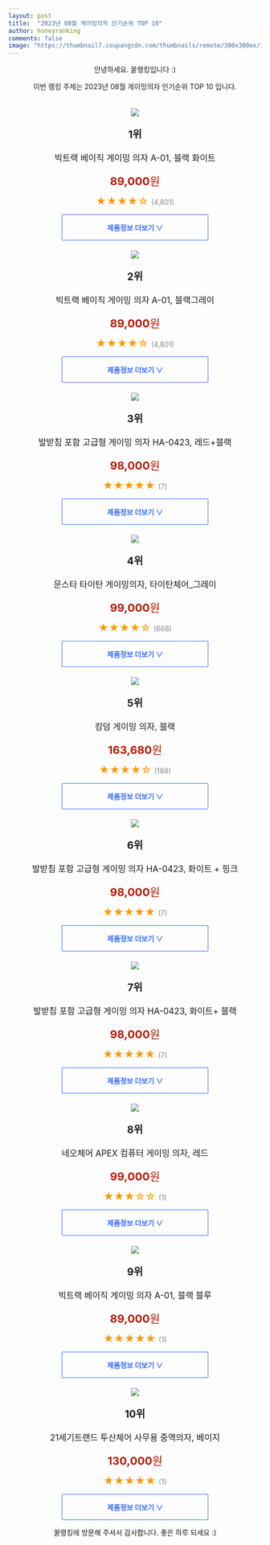```yaml
---
layout: post
title:  "2023년 08월 게이밍의자 인기순위 TOP 10"
author: honeyranking
comments: false
image: "https://thumbnail7.coupangcdn.com/thumbnails/remote/300x300ex/image/retail/images/2021/12/31/15/1/2ae04f4c-3dc8-40e8-bd20-0a01e55a179f.jpg"
---
```

<p style="text-align: center;">안녕하세요. 꿀랭킹입니다 :)</p>
<p style="text-align: center;">이번 랭킹 주제는 2023년 08월 게이밍의자 인기순위 TOP 10 입니다.</p><center><img src="https://thumbnail7.coupangcdn.com/thumbnails/remote/300x300ex/image/retail/images/2021/12/31/15/1/2ae04f4c-3dc8-40e8-bd20-0a01e55a179f.jpg" style="margin-top:20px" /></center><p style="text-align: center; font-size: 20px"><b>1위</b></p><p style="text-align: center; font-size: 17px">빅트랙 베이직 게이밍 의자 A-01, 블랙 화이트</p><p style="text-align: center;"><span style="color: #b61800; font-size: 22px;"><b>89,000</b>원</span></p><p style="text-align: center;"><span style="color: #ff9600; font-size: 20px;">★★★★☆ </span><span style="color: #878787;">(4,801)</span></p><center><a href="https://link.coupang.com/a/54UBj"><div style="font-size: 14px; display: inline-block; padding: 15px 90px; color: #346aff; border-radius: 2px; border: 1px solid #346aff; cursor: pointer;"><b>제품정보 더보기 &or;</b></div></a></center><center><img src="https://thumbnail6.coupangcdn.com/thumbnails/remote/300x300ex/image/retail/images/36711680833078-c09afbdc-00dd-42c5-866a-552b66a53b98.jpg" style="margin-top:20px" /></center><p style="text-align: center; font-size: 20px"><b>2위</b></p><p style="text-align: center; font-size: 17px">빅트랙 베이직 게이밍 의자 A-01, 블랙그레이</p><p style="text-align: center;"><span style="color: #b61800; font-size: 22px;"><b>89,000</b>원</span></p><p style="text-align: center;"><span style="color: #ff9600; font-size: 20px;">★★★★☆ </span><span style="color: #878787;">(4,801)</span></p><center><a href="https://link.coupang.com/a/54UBk"><div style="font-size: 14px; display: inline-block; padding: 15px 90px; color: #346aff; border-radius: 2px; border: 1px solid #346aff; cursor: pointer;"><b>제품정보 더보기 &or;</b></div></a></center><center><img src="https://thumbnail7.coupangcdn.com/thumbnails/remote/300x300ex/image/vendor_inventory/4a5d/126c5ad19a6d355c51797dd039016df3ff1bbb5c605275cc683549e7e802.jpg" style="margin-top:20px" /></center><p style="text-align: center; font-size: 20px"><b>3위</b></p><p style="text-align: center; font-size: 17px">발받침 포함 고급형 게이밍 의자 HA-0423, 레드+블랙</p><p style="text-align: center;"><span style="color: #b61800; font-size: 22px;"><b>98,000</b>원</span></p><p style="text-align: center;"><span style="color: #ff9600; font-size: 20px;">★★★★★ </span><span style="color: #878787;">(7)</span></p><center><a href="https://link.coupang.com/a/54UBl"><div style="font-size: 14px; display: inline-block; padding: 15px 90px; color: #346aff; border-radius: 2px; border: 1px solid #346aff; cursor: pointer;"><b>제품정보 더보기 &or;</b></div></a></center><center><img src="https://thumbnail9.coupangcdn.com/thumbnails/remote/300x300ex/image/vendor_inventory/b6cf/4054a2f31bde20b602b94695158595ef51d33fffba0d1c455add965421fd.jpg" style="margin-top:20px" /></center><p style="text-align: center; font-size: 20px"><b>4위</b></p><p style="text-align: center; font-size: 17px">문스타 타이탄 게이밍의자, 타이탄체어_그레이</p><p style="text-align: center;"><span style="color: #b61800; font-size: 22px;"><b>99,000</b>원</span></p><p style="text-align: center;"><span style="color: #ff9600; font-size: 20px;">★★★★☆ </span><span style="color: #878787;">(668)</span></p><center><a href="https://link.coupang.com/a/54UBn"><div style="font-size: 14px; display: inline-block; padding: 15px 90px; color: #346aff; border-radius: 2px; border: 1px solid #346aff; cursor: pointer;"><b>제품정보 더보기 &or;</b></div></a></center><center><img src="https://thumbnail10.coupangcdn.com/thumbnails/remote/300x300ex/image/rs_quotation_api/sz75qmi0/1d8b1293e2ca4902a5b7c8bde3f89da2.jpg" style="margin-top:20px" /></center><p style="text-align: center; font-size: 20px"><b>5위</b></p><p style="text-align: center; font-size: 17px">킹덤 게이밍 의자, 블랙</p><p style="text-align: center;"><span style="color: #b61800; font-size: 22px;"><b>163,680</b>원</span></p><p style="text-align: center;"><span style="color: #ff9600; font-size: 20px;">★★★★☆ </span><span style="color: #878787;">(188)</span></p><center><a href="https://link.coupang.com/a/54UBo"><div style="font-size: 14px; display: inline-block; padding: 15px 90px; color: #346aff; border-radius: 2px; border: 1px solid #346aff; cursor: pointer;"><b>제품정보 더보기 &or;</b></div></a></center><center><img src="https://thumbnail7.coupangcdn.com/thumbnails/remote/300x300ex/image/vendor_inventory/3da7/743ba3d65287eb5e4235233e4ce7ac1bd78c8afbb45623484207d084f7ec.jpg" style="margin-top:20px" /></center><p style="text-align: center; font-size: 20px"><b>6위</b></p><p style="text-align: center; font-size: 17px">발받침 포함 고급형 게이밍 의자 HA-0423, 화이트 + 핑크</p><p style="text-align: center;"><span style="color: #b61800; font-size: 22px;"><b>98,000</b>원</span></p><p style="text-align: center;"><span style="color: #ff9600; font-size: 20px;">★★★★★ </span><span style="color: #878787;">(7)</span></p><center><a href="https://link.coupang.com/a/54UBp"><div style="font-size: 14px; display: inline-block; padding: 15px 90px; color: #346aff; border-radius: 2px; border: 1px solid #346aff; cursor: pointer;"><b>제품정보 더보기 &or;</b></div></a></center><center><img src="https://thumbnail7.coupangcdn.com/thumbnails/remote/300x300ex/image/vendor_inventory/af72/3e0a9fa54b0dde8b620ab0751bd8eeb705c5161408bf82cdbe9e094582bc.jpg" style="margin-top:20px" /></center><p style="text-align: center; font-size: 20px"><b>7위</b></p><p style="text-align: center; font-size: 17px">발받침 포함 고급형 게이밍 의자 HA-0423, 화이트+ 블랙</p><p style="text-align: center;"><span style="color: #b61800; font-size: 22px;"><b>98,000</b>원</span></p><p style="text-align: center;"><span style="color: #ff9600; font-size: 20px;">★★★★★ </span><span style="color: #878787;">(7)</span></p><center><a href="https://link.coupang.com/a/54UBq"><div style="font-size: 14px; display: inline-block; padding: 15px 90px; color: #346aff; border-radius: 2px; border: 1px solid #346aff; cursor: pointer;"><b>제품정보 더보기 &or;</b></div></a></center><center><img src="https://thumbnail8.coupangcdn.com/thumbnails/remote/300x300ex/image/retail/images/2023/07/17/15/0/7f080c0c-50b4-49ef-bb62-99c9cc9f57df.jpg" style="margin-top:20px" /></center><p style="text-align: center; font-size: 20px"><b>8위</b></p><p style="text-align: center; font-size: 17px">네오체어 APEX 컴퓨터 게이밍 의자, 레드</p><p style="text-align: center;"><span style="color: #b61800; font-size: 22px;"><b>99,000</b>원</span></p><p style="text-align: center;"><span style="color: #ff9600; font-size: 20px;">★★★☆☆ </span><span style="color: #878787;">(1)</span></p><center><a href="https://link.coupang.com/a/54UBs"><div style="font-size: 14px; display: inline-block; padding: 15px 90px; color: #346aff; border-radius: 2px; border: 1px solid #346aff; cursor: pointer;"><b>제품정보 더보기 &or;</b></div></a></center><center><img src="https://thumbnail8.coupangcdn.com/thumbnails/remote/300x300ex/image/retail/images/2021/12/31/15/7/2bc45bd0-d324-4913-8881-59ed39990e99.jpg" style="margin-top:20px" /></center><p style="text-align: center; font-size: 20px"><b>9위</b></p><p style="text-align: center; font-size: 17px">빅트랙 베이직 게이밍 의자 A-01, 블랙 블루</p><p style="text-align: center;"><span style="color: #b61800; font-size: 22px;"><b>89,000</b>원</span></p><p style="text-align: center;"><span style="color: #ff9600; font-size: 20px;">★★★★★ </span><span style="color: #878787;">(1)</span></p><center><a href="https://www.coupang.com/vp/products/6961954571?itemId=16952257212&q=%EA%B2%8C%EC%9D%B4%EB%B0%8D%EC%9D%98%EC%9E%90&sourceType=search&searchId=a23b8966087840cf8e50b5eee5e68ca6"><div style="font-size: 14px; display: inline-block; padding: 15px 90px; color: #346aff; border-radius: 2px; border: 1px solid #346aff; cursor: pointer;"><b>제품정보 더보기 &or;</b></div></a></center><center><img src="https://thumbnail10.coupangcdn.com/thumbnails/remote/300x300ex/image/product/image/vendoritem/2019/01/29/3242387902/e100e0aa-28a5-49eb-9b02-01b11c2ae3c9.jpg" style="margin-top:20px" /></center><p style="text-align: center; font-size: 20px"><b>10위</b></p><p style="text-align: center; font-size: 17px">21세기트랜드 투산체어 사무용 중역의자, 베이지</p><p style="text-align: center;"><span style="color: #b61800; font-size: 22px;"><b>130,000</b>원</span></p><p style="text-align: center;"><span style="color: #ff9600; font-size: 20px;">★★★★★ </span><span style="color: #878787;">(1)</span></p><center><a href="https://www.coupang.com/vp/products/6961954663?itemId=16952257483&q=%EA%B2%8C%EC%9D%B4%EB%B0%8D%EC%9D%98%EC%9E%90&sourceType=search&searchId=a23b8966087840cf8e50b5eee5e68ca6"><div style="font-size: 14px; display: inline-block; padding: 15px 90px; color: #346aff; border-radius: 2px; border: 1px solid #346aff; cursor: pointer;"><b>제품정보 더보기 &or;</b></div></a></center><p style="text-align: center;">꿀랭킹에 방문해 주셔서 감사합니다. 좋은 하루 되세요 :)</p>